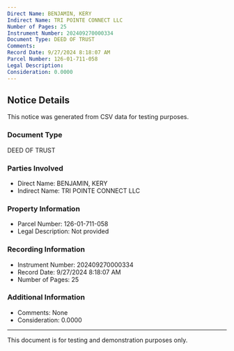 ```yaml
---
Direct Name: BENJAMIN, KERY
Indirect Name: TRI POINTE CONNECT LLC
Number of Pages: 25
Instrument Number: 202409270000334
Document Type: DEED OF TRUST
Comments: 
Record Date: 9/27/2024 8:18:07 AM
Parcel Number: 126-01-711-058
Legal Description: 
Consideration: 0.0000
---
```


## Notice Details

This notice was generated from CSV data for testing purposes.

### Document Type
DEED OF TRUST

### Parties Involved
- Direct Name: BENJAMIN, KERY
- Indirect Name: TRI POINTE CONNECT LLC

### Property Information
- Parcel Number: 126-01-711-058
- Legal Description: Not provided

### Recording Information
- Instrument Number: 202409270000334
- Record Date: 9/27/2024 8:18:07 AM
- Number of Pages: 25

### Additional Information
- Comments: None
- Consideration: 0.0000

---

This document is for testing and demonstration purposes only.
